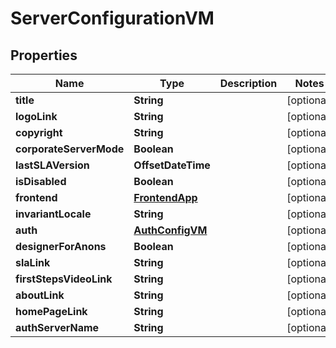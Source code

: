 

# ServerConfigurationVM


## Properties

| Name | Type | Description | Notes |
|------------ | ------------- | ------------- | -------------|
|**title** | **String** |  |  [optional] |
|**logoLink** | **String** |  |  [optional] |
|**copyright** | **String** |  |  [optional] |
|**corporateServerMode** | **Boolean** |  |  [optional] |
|**lastSLAVersion** | **OffsetDateTime** |  |  [optional] |
|**isDisabled** | **Boolean** |  |  [optional] |
|**frontend** | [**FrontendApp**](FrontendApp.md) |  |  [optional] |
|**invariantLocale** | **String** |  |  [optional] |
|**auth** | [**AuthConfigVM**](AuthConfigVM.md) |  |  [optional] |
|**designerForAnons** | **Boolean** |  |  [optional] |
|**slaLink** | **String** |  |  [optional] |
|**firstStepsVideoLink** | **String** |  |  [optional] |
|**aboutLink** | **String** |  |  [optional] |
|**homePageLink** | **String** |  |  [optional] |
|**authServerName** | **String** |  |  [optional] |



